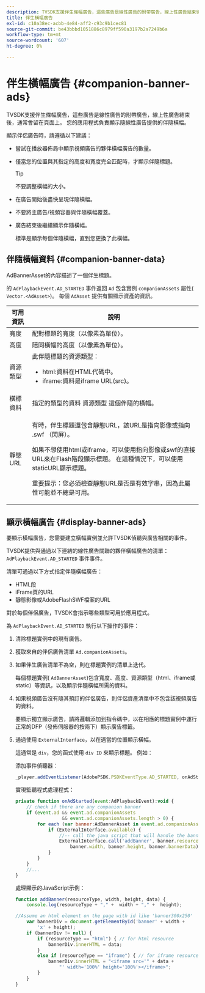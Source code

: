 ```yaml
---
description: TVSDK支援伴生條幅廣告，這些廣告是線性廣告的附帶廣告，線上性廣告結束後，通常會留在頁面上。 您的應用程式負責顯示隨線性廣告提供的伴隨橫幅。
title: 伴生橫幅廣告
exl-id: c10a38ec-acbb-4e84-aff2-c93c9b1cec81
source-git-commit: be43bbbd1051886c8979ff590a3197b2a7249b6a
workflow-type: tm+mt
source-wordcount: '607'
ht-degree: 0%

---
```


# 伴生橫幅廣告 {#companion-banner-ads}

TVSDK支援伴生條幅廣告，這些廣告是線性廣告的附帶廣告，線上性廣告結束後，通常會留在頁面上。 您的應用程式負責顯示隨線性廣告提供的伴隨橫幅。

顯示伴侶廣告時，請遵循以下建議：

* 嘗試在播放器佈局中顯示視頻廣告的夥伴橫幅廣告的數量。
* 僅當您的位置與其指定的高度和寬度完全匹配時，才顯示伴隨標題。

   >[!TIP]
   >
   >不要調整橫幅的大小。

* 在廣告開始後盡快呈現伴隨橫幅。
* 不要將主廣告/視頻容器與伴隨橫幅覆蓋。
* 廣告結束後繼續顯示伴隨橫幅。

   標準是顯示每個伴隨橫幅，直到您更換了此橫幅。

## 伴隨橫幅資料 {#companion-banner-data}

AdBannerAsset的內容描述了一個伴生標題。

<!--<a id="section_D730B4FD6FD749E9860B6A07FC110552"></a>-->

的 `AdPlaybackEvent.AD_STARTED` 事件返回 `Ad` 包含實例 `companionAssets` 屬性( `Vector.<AdAsset>`)。
每個 `AdAsset` 提供有關顯示資產的資訊。

<table id="table_760C885E2DCA4BE983CC57FDA7BD5B14"> 
 <thead> 
  <tr> 
   <th colname="col1" class="entry"> 可用資訊 </th> 
   <th colname="col2" class="entry"> 說明 </th> 
  </tr> 
 </thead>
 <tbody> 
  <tr> 
   <td colname="col1"> 寬度 </td> 
   <td colname="col2"> 配對標題的寬度（以像素為單位）。 </td> 
  </tr> 
  <tr> 
   <td colname="col1"> 高度 </td> 
   <td colname="col2"> 陪同橫幅的高度（以像素為單位）。 </td> 
  </tr> 
  <tr> 
   <td colname="col1"> 資源類型 </td> 
   <td colname="col2">此伴隨標題的資源類型： 
    <ul id="ul_A067787FE49E4B6095BE0AC1D447DBB3"> 
     <li id="li_02B7224C67004095B3F6E50FD21E507E">html:資料在HTML代碼中。 </li> 
     <li id="li_5F37E14472424F808C6094F42009E676">iframe:資料是iframe URL(src)。 </li> 
    </ul> </td> 
  </tr> 
  <tr> 
   <td colname="col1"> 橫標資料 </td> 
   <td colname="col2"> 指定的類型的資料 <span class="codeph"> 資源類型</span> 這個伴隨的橫幅。 </td> 
  </tr> 
  <tr> 
   <td colname="col1"> 靜態URL </td> 
   <td colname="col2"> <p>有時，伴生標題還包含靜態URL，該URL是指向影像或指向 <span class="filepath"> .swf</span> （閃屏）。 </p> <p>如果不想使用html或iframe，可以使用指向影像或swf的直接URL來在Flash階段顯示標題。 在這種情況下，可以使用staticURL顯示標題。 </p> <p>重要提示：您必須檢查靜態URL是否是有效字串，因為此屬性可能並不總是可用。 </p> </td> 
  </tr> 
 </tbody> 
</table>

## 顯示橫幅廣告 {#display-banner-ads}

要顯示橫幅廣告，您需要建立橫幅實例並允許TVSDK偵聽與廣告相關的事件。

TVSDK提供與通過以下連結的線性廣告關聯的夥伴橫幅廣告的清單： `AdPlaybackEvent.AD_STARTED` 事件事件。

清單可通過以下方式指定伴隨橫幅廣告：

* HTML段
* iFrame頁的URL
* 靜態影像或AdobeFlashSWF檔案的URL

對於每個伴侶廣告，TVSDK會指示哪些類型可用於應用程式。

為 `AdPlaybackEvent.AD_STARTED` 執行以下操作的事件：

1. 清除標題實例中的現有廣告。

1. 獲取來自的伴侶廣告清單 `Ad.companionAssets`。

1. 如果伴生廣告清單不為空，則在標題實例的清單上迭代。

   每個標題實例( `AdBannerAsset`)包含寬度、高度、資源類型（html、iframe或static）等資訊，以及顯示伴隨橫幅所需的資料。

1. 如果視頻廣告沒有隨其預訂的伴侶廣告，則伴侶資產清單中不包含該視頻廣告的資料。

   要顯示獨立顯示廣告，請將邏輯添加到指令碼中，以在相應的標題實例中運行正常的DFP（發佈伺服器的按兩下）顯示廣告標籤。

1. 通過使用 `ExternalInterface`，以在適當的位置顯示橫幅。

   這通常是 `div`，您的函式使用 `div ID` 來顯示標題。 例如：

   添加事件偵聽器：

   ```js
   _player.addEventListener(AdobePSDK.PSDKEventType.AD_STARTED, onAdStarted);
   ```

   實現監聽程式處理程式：

   ```js
   private function onAdStarted(event:AdPlaybackEvent):void { 
       // check if there are any companion banner 
       if (event.ad && event.ad.companionAssets  
                    && event.ad.companionAssets.length > 0) { 
           for each (var banner:AdBannerAsset in event.ad.companionAssets) { 
               if (ExternalInterface.available) { 
                   //-- call the java script that will handle the banner display. 
                   ExternalInterface.call('addBanner', banner.resourceType,  
                       banner.width, banner.height, banner.bannerData); 
               } 
           } 
       }  
       //...        
   }
   ```

   處理顯示的JavaScript示例：

   ```js
   function addBanner(resourceType, width, height, data) { 
       console.log(resourceType + "," +  width + "," +  height); 
   
   //Assume an html element on the page with id like 'banner300x250' 
       var bannerDiv = document.getElementById('banner' + width +  
           'x' + height);  
       if (bannerDiv != null) { 
           if (resourceType == "html") { // for html resource 
               bannerDiv.innerHTML = data; 
           } 
           else if (resourceType == "iframe") { // for iframe resource 
               bannerDiv.innerHTML = "<iframe src='" + data +  
                   "' width='100%' height='100%'></iframe>"; 
           } 
       } 
   }
   ```

